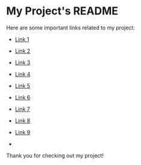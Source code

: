 # My Project's README

Here are some important links related to my project:

- [Link 1](https://www.highcpmrevenuegate.com/gkb2t0mpv2?key=41d4468cd98eb96de8908aeb4ac5c9b7)
- [Link 2](https://www.highcpmrevenuegate.com/gat2upyw31?key=8aaa3de387056484184b92fcd71cdd6a)
- [Link 3](https://www.highcpmrevenuegate.com/r6pehdsz?key=f645c4740b2a0947d7d12c648f7509e0)
- [Link 4](https://www.highcpmrevenuegate.com/vuiiswj6?key=1d18a0d0607df8da4fc3f4805b74dbe1)
- [Link 5](https://rb.gy/dvrnq)
- [Link 6](https://rb.gy/jx539)
- [Link 7](https://rb.gy/gqhph)
- [Link 8](https://rb.gy/47o5q)
- [Link 9](https://www.whatismybrowser.com/detect/what-http-headers-is-my-browser-sending)

- 

Thank you for checking out my project!
